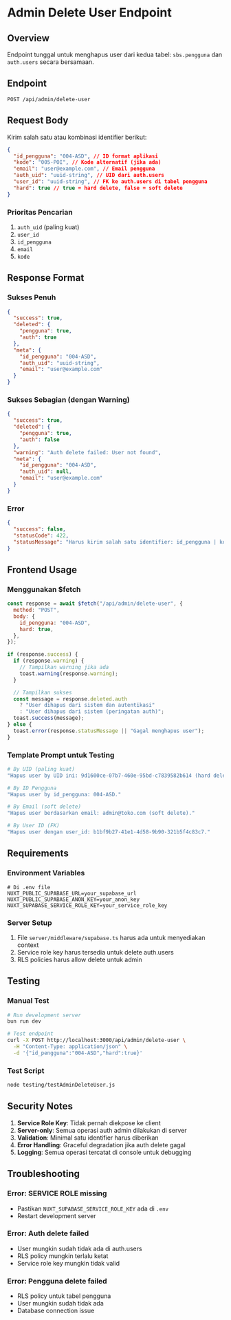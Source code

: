 # Admin Delete User Endpoint

## Overview

Endpoint tunggal untuk menghapus user dari kedua tabel: `sbs.pengguna` dan `auth.users` secara bersamaan.

## Endpoint

```
POST /api/admin/delete-user
```

## Request Body

Kirim salah satu atau kombinasi identifier berikut:

```json
{
  "id_pengguna": "004-ASD", // ID format aplikasi
  "kode": "005-POI", // Kode alternatif (jika ada)
  "email": "user@example.com", // Email pengguna
  "auth_uid": "uuid-string", // UID dari auth.users
  "user_id": "uuid-string", // FK ke auth.users di tabel pengguna
  "hard": true // true = hard delete, false = soft delete
}
```

### Prioritas Pencarian

1. `auth_uid` (paling kuat)
2. `user_id`
3. `id_pengguna`
4. `email`
5. `kode`

## Response Format

### Sukses Penuh

```json
{
  "success": true,
  "deleted": {
    "pengguna": true,
    "auth": true
  },
  "meta": {
    "id_pengguna": "004-ASD",
    "auth_uid": "uuid-string",
    "email": "user@example.com"
  }
}
```

### Sukses Sebagian (dengan Warning)

```json
{
  "success": true,
  "deleted": {
    "pengguna": true,
    "auth": false
  },
  "warning": "Auth delete failed: User not found",
  "meta": {
    "id_pengguna": "004-ASD",
    "auth_uid": null,
    "email": "user@example.com"
  }
}
```

### Error

```json
{
  "success": false,
  "statusCode": 422,
  "statusMessage": "Harus kirim salah satu identifier: id_pengguna | kode | email | auth_uid | user_id"
}
```

## Frontend Usage

### Menggunakan $fetch

```javascript
const response = await $fetch("/api/admin/delete-user", {
  method: "POST",
  body: {
    id_pengguna: "004-ASD",
    hard: true,
  },
});

if (response.success) {
  if (response.warning) {
    // Tampilkan warning jika ada
    toast.warning(response.warning);
  }

  // Tampilkan sukses
  const message = response.deleted.auth
    ? "User dihapus dari sistem dan autentikasi"
    : "User dihapus dari sistem (peringatan auth)";
  toast.success(message);
} else {
  toast.error(response.statusMessage || "Gagal menghapus user");
}
```

### Template Prompt untuk Testing

```bash
# By UID (paling kuat)
"Hapus user by UID ini: 9d1600ce-07b7-460e-95bd-c7839582b614 (hard delete)."

# By ID Pengguna
"Hapus user by id_pengguna: 004-ASD."

# By Email (soft delete)
"Hapus user berdasarkan email: admin@toko.com (soft delete)."

# By User ID (FK)
"Hapus user dengan user_id: b1bf9b27-41e1-4d58-9b90-321b5f4c83c7."
```

## Requirements

### Environment Variables

```env
# Di .env file
NUXT_PUBLIC_SUPABASE_URL=your_supabase_url
NUXT_PUBLIC_SUPABASE_ANON_KEY=your_anon_key
NUXT_SUPABASE_SERVICE_ROLE_KEY=your_service_role_key
```

### Server Setup

1. File `server/middleware/supabase.ts` harus ada untuk menyediakan context
2. Service role key harus tersedia untuk delete auth.users
3. RLS policies harus allow delete untuk admin

## Testing

### Manual Test

```bash
# Run development server
bun run dev

# Test endpoint
curl -X POST http://localhost:3000/api/admin/delete-user \
  -H "Content-Type: application/json" \
  -d '{"id_pengguna":"004-ASD","hard":true}'
```

### Test Script

```bash
node testing/testAdminDeleteUser.js
```

## Security Notes

1. **Service Role Key**: Tidak pernah diekpose ke client
2. **Server-only**: Semua operasi auth admin dilakukan di server
3. **Validation**: Minimal satu identifier harus diberikan
4. **Error Handling**: Graceful degradation jika auth delete gagal
5. **Logging**: Semua operasi tercatat di console untuk debugging

## Troubleshooting

### Error: SERVICE ROLE missing

- Pastikan `NUXT_SUPABASE_SERVICE_ROLE_KEY` ada di `.env`
- Restart development server

### Error: Auth delete failed

- User mungkin sudah tidak ada di auth.users
- RLS policy mungkin terlalu ketat
- Service role key mungkin tidak valid

### Error: Pengguna delete failed

- RLS policy untuk tabel pengguna
- User mungkin sudah tidak ada
- Database connection issue
